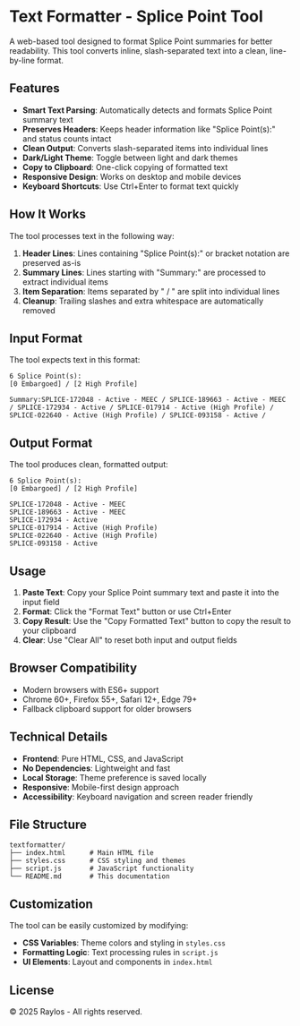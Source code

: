 # Text Formatter - Splice Point Tool

A web-based tool designed to format Splice Point summaries for better readability. This tool converts inline, slash-separated text into a clean, line-by-line format.

## Features

- **Smart Text Parsing**: Automatically detects and formats Splice Point summary text
- **Preserves Headers**: Keeps header information like "Splice Point(s):" and status counts intact
- **Clean Output**: Converts slash-separated items into individual lines
- **Dark/Light Theme**: Toggle between light and dark themes
- **Copy to Clipboard**: One-click copying of formatted text
- **Responsive Design**: Works on desktop and mobile devices
- **Keyboard Shortcuts**: Use Ctrl+Enter to format text quickly

## How It Works

The tool processes text in the following way:

1. **Header Lines**: Lines containing "Splice Point(s):" or bracket notation are preserved as-is
2. **Summary Lines**: Lines starting with "Summary:" are processed to extract individual items
3. **Item Separation**: Items separated by " / " are split into individual lines
4. **Cleanup**: Trailing slashes and extra whitespace are automatically removed

## Input Format

The tool expects text in this format:

```
6 Splice Point(s):
[0 Embargoed] / [2 High Profile]

Summary:SPLICE-172048 - Active - MEEC / SPLICE-189663 - Active - MEEC / SPLICE-172934 - Active / SPLICE-017914 - Active (High Profile) / SPLICE-022640 - Active (High Profile) / SPLICE-093158 - Active /
```

## Output Format

The tool produces clean, formatted output:

```
6 Splice Point(s):
[0 Embargoed] / [2 High Profile]

SPLICE-172048 - Active - MEEC
SPLICE-189663 - Active - MEEC
SPLICE-172934 - Active
SPLICE-017914 - Active (High Profile)
SPLICE-022640 - Active (High Profile)
SPLICE-093158 - Active
```

## Usage

1. **Paste Text**: Copy your Splice Point summary text and paste it into the input field
2. **Format**: Click the "Format Text" button or use Ctrl+Enter
3. **Copy Result**: Use the "Copy Formatted Text" button to copy the result to your clipboard
4. **Clear**: Use "Clear All" to reset both input and output fields

## Browser Compatibility

- Modern browsers with ES6+ support
- Chrome 60+, Firefox 55+, Safari 12+, Edge 79+
- Fallback clipboard support for older browsers

## Technical Details

- **Frontend**: Pure HTML, CSS, and JavaScript
- **No Dependencies**: Lightweight and fast
- **Local Storage**: Theme preference is saved locally
- **Responsive**: Mobile-first design approach
- **Accessibility**: Keyboard navigation and screen reader friendly

## File Structure

```
textformatter/
├── index.html      # Main HTML file
├── styles.css      # CSS styling and themes
├── script.js       # JavaScript functionality
└── README.md       # This documentation
```

## Customization

The tool can be easily customized by modifying:

- **CSS Variables**: Theme colors and styling in `styles.css`
- **Formatting Logic**: Text processing rules in `script.js`
- **UI Elements**: Layout and components in `index.html`

## License

© 2025 Raylos - All rights reserved.
